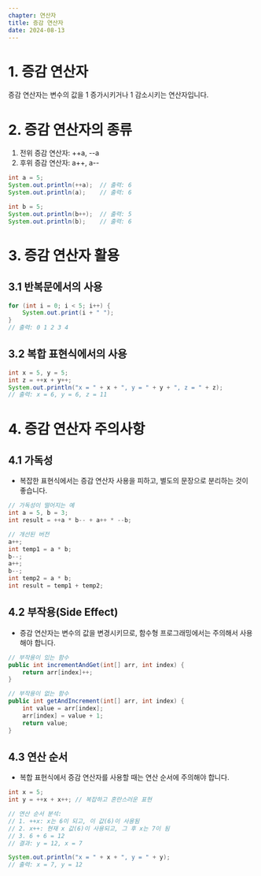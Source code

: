 ```yaml
---
chapter: 연산자
title: 증감 연산자
date: 2024-08-13
---
```


# 1. 증감 연산자
증감 연산자는 변수의 값을 1 증가시키거나 1 감소시키는 연산자입니다.

# 2. 증감 연산자의 종류
1. 전위 증감 연산자: ++a, --a
2. 후위 증감 연산자: a++, a--

```java
int a = 5;
System.out.println(++a);  // 출력: 6
System.out.println(a);    // 출력: 6

int b = 5;
System.out.println(b++);  // 출력: 5
System.out.println(b);    // 출력: 6
```

# 3. 증감 연산자 활용
## 3.1 반복문에서의 사용

```java
for (int i = 0; i < 5; i++) {
    System.out.print(i + " ");
}
// 출력: 0 1 2 3 4
```

## 3.2 복합 표현식에서의 사용

```java
int x = 5, y = 5;
int z = ++x + y++;
System.out.println("x = " + x + ", y = " + y + ", z = " + z);
// 출력: x = 6, y = 6, z = 11
```

# 4. 증감 연산자 주의사항
## 4.1 가독성
- 복잡한 표현식에서는 증감 연산자 사용을 피하고, 별도의 문장으로 분리하는 것이 좋습니다.
```java
// 가독성이 떨어지는 예
int a = 5, b = 3;
int result = ++a * b-- + a++ * --b;

// 개선된 버전
a++;
int temp1 = a * b;
b--;
a++;
b--;
int temp2 = a * b;
int result = temp1 + temp2;
```

## 4.2 부작용(Side Effect)
- 증감 연산자는 변수의 값을 변경시키므로, 함수형 프로그래밍에서는 주의해서 사용해야 합니다.
```java
// 부작용이 있는 함수
public int incrementAndGet(int[] arr, int index) {
    return arr[index]++;
}

// 부작용이 없는 함수
public int getAndIncrement(int[] arr, int index) {
    int value = arr[index];
    arr[index] = value + 1;
    return value;
}
```

## 4.3 연산 순서
- 복합 표현식에서 증감 연산자를 사용할 때는 연산 순서에 주의해야 합니다.
```java
int x = 5;
int y = ++x + x++; // 복잡하고 혼란스러운 표현

// 연산 순서 분석:
// 1. ++x: x는 6이 되고, 이 값(6)이 사용됨
// 2. x++: 현재 x 값(6)이 사용되고, 그 후 x는 7이 됨
// 3. 6 + 6 = 12
// 결과: y = 12, x = 7

System.out.println("x = " + x + ", y = " + y);
// 출력: x = 7, y = 12
```